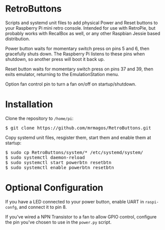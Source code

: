 # RetroButtons
Scripts and systemd unit files to add physical Power and Reset buttons to your Raspberry Pi mini retro console. Intended for use with RetroPie, but probably works with RecalBox as well, or any other Raspbian Jessie based distribution.

Power button waits for momentary switch press on pins 5 and 6, then gracefully shuts down. The Raspberry Pi listens to these pins when shutdown, so another press will boot it back up.

Reset button waits for momentary switch press on pins 37 and 39, then exits emulator, returning to the EmulationStation menu.

Option fan control pin to turn a fan on/off on startup/shutdown.

# Installation
Clone the repository to <code>/home/pi</code>:
<pre>
$ git clone https://github.com/mrmagos/RetroButtons.git
</pre>
Copy systemd unit files, resgister them, start them and enable them at startup:
<pre>
$ sudo cp RetroButtons/system/* /etc/systemd/system/
$ sudo systemctl daemon-reload
$ sudo systemctl start powerbtn resetbtn
$ sudo systemctl enable powerbtn resetbtn
</pre>

# Optional Configuration

If you have a LED connected to your power button, enable UART in <code>raspi-confg</code>, and connect it to pin 8.

If you've wired a NPN Transistor to a fan to allow GPIO control, configure the pin you've chosen to use in the <code>power.py</code> script.
